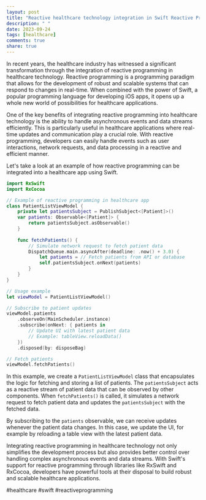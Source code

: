 ```yaml
---
layout: post
title: "Reactive healthcare technology integration in Swift Reactive Programming"
description: " "
date: 2023-09-24
tags: [healthcare]
comments: true
share: true
---
```


In recent years, the healthcare industry has witnessed a significant transformation through the integration of reactive programming in healthcare technology. Reactive programming is a programming paradigm that allows for the development of robust and scalable systems that can respond to changes in real-time. When combined with the power of Swift, a popular programming language for developing iOS apps, it opens up a whole new world of possibilities for healthcare applications.

One of the key benefits of integrating reactive programming into healthcare technology is the ability to handle asynchronous events and data streams efficiently. This is particularly useful in healthcare applications where real-time updates and communication play a crucial role. With reactive programming, developers can easily handle events such as user interactions, network requests, and data processing in a reactive and efficient manner.

Let's take a look at an example of how reactive programming can be integrated into a healthcare app using Swift.

```swift
import RxSwift
import RxCocoa

// Example of reactive programming in healthcare app
class PatientListViewModel {
    private let patientsSubject = PublishSubject<[Patient]>()
    var patients: Observable<[Patient]> {
        return patientsSubject.asObservable()
    }
    
    func fetchPatients() {
        // Simulate network request to fetch patient data
        DispatchQueue.main.asyncAfter(deadline: .now() + 3.0) {
            let patients = // Fetch patients from API or database
            self.patientsSubject.onNext(patients)
        }
    }
}

// Usage example
let viewModel = PatientListViewModel()

// Subscribe to patient updates
viewModel.patients
    .observeOn(MainScheduler.instance)
    .subscribe(onNext: { patients in
        // Update UI with latest patient data
        // Example: tableView.reloadData()
    })
    .disposed(by: disposeBag)

// Fetch patients
viewModel.fetchPatients()
```

In this example, we create a `PatientListViewModel` class that encapsulates the logic for fetching and storing a list of patients. The `patientsSubject` acts as a reactive stream of patient data that can be observed by other components. When `fetchPatients()` is called, it simulates a network request to fetch patient data and updates the `patientsSubject` with the fetched data.

By subscribing to the `patients` observable, we can receive updates whenever the patient data changes. In this case, we update the UI, for example by reloading a table view with the latest patient data.

Integrating reactive programming in healthcare technology not only simplifies the development process but also provides better control over handling complex asynchronous events and data streams. With Swift's support for reactive programming through libraries like RxSwift and RxCocoa, developers have powerful tools at their disposal to build robust and scalable healthcare applications.

#healthcare #swift #reactiveprogramming